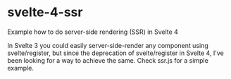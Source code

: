 # svelte-4-ssr
Example how to do server-side rendering (SSR) in Svelte 4 

In Svelte 3 you could easily server-side-render any component using svelte/register, but since the deprecation of svelte/register in Svelte 4, I've been looking for a way to achieve the same. Check ssr.js for a simple example.
